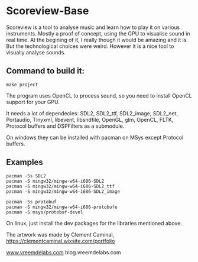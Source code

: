 # Scoreview-Base

Scoreview is a tool to analyse music and learn how to play it on various instruments.
Mostly a proof of concept, using the GPU to visualise sound in real time.
At the begining of it, I really though it would be amazing and it is. But the technological choices
were weird. However it is a nice tool to visually analyse sounds.

## Command to build it:

```
make project
```

The program uses OpenCL to process sound, so you need to install OpenCL support for your GPU.

It needs a lot of dependecies: SDL2, SDL2_ttf, SDL2_image, SDL2_net, Portaudio, Tinyxml, libevent, libsndfile, OpenGL, glm, OpenCL, FLTK, Protocol buffers and DSPFilters as a submodule.

On windows they can be installed with pacman on MSys except Protocol buffers.

## Examples

```
pacman -Ss SDL2
pacman -S mingw32/mingw-w64-i686-SDL2
pacman -S mingw32/mingw-w64-i686-SDL2_ttf
pacman -S mingw32/mingw-w64-i686-SDL2_image

pacman -Ss protobuf
pacman -S mingw32/mingw-w64-i686-protobufe
pacman -S msys/protobuf-devel
```

On linux, just install the dev packages for the libraries mentioned above.

The artwork was made by Clement Caminal, https://clementcaminal.wixsite.com/portfolio 


www.vreemdelabs.com
blog.vreemdelabs.com